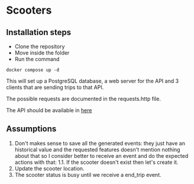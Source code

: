 # Scooters

## Installation steps

- Clone the repository
- Move inside the folder
- Run the command
```
docker compose up -d
```

This will set up a PostgreSQL database, a web server for the API and 3 clients that are sending trips to that API.

The possible requests are documented in the requests.http file.

The API should be available in [here](http://localhost)

## Assumptions

1. Don't makes sense to save all the generated events: they just have an historical value and the requested features doesn't mention nothing about that so I consider better to receive an event and do the expected actions with that:
   1.1. If the scooter doesn't exist then let's create it.
2. Update the scooter location.
3. The scooter status is busy until we receive a end_trip event.
